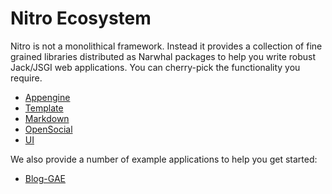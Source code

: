 Nitro Ecosystem
===============

Nitro is not a monolithical framework. Instead it provides a collection of fine grained libraries distributed as Narwhal packages to help you write robust Jack/JSGI web applications. You can cherry-pick the functionality you require.

* [Appengine](http://www.github.com/gmosx/appengine)
* [Template](http://www.github.com/gmosx/template)
* [Markdown](http://www.github.com/gmosx/markdown)
* [OpenSocial](http://www.github.com/gmosx/opensocial)
* [UI](http://www.github.com/gmosx/ui)

We also provide a number of example applications to help you get started:

* [Blog-GAE](http://www.github.com/gmosx/blog-gae)


